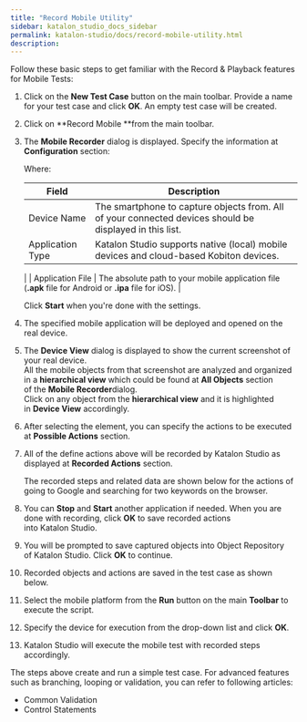 ```yaml
---
title: "Record Mobile Utility" 
sidebar: katalon_studio_docs_sidebar
permalink: katalon-studio/docs/record-mobile-utility.html 
description: 
---
```

Follow these basic steps to get familiar with the Record & Playback features for Mobile Tests:

1.  Click on the **New Test Case** button on the main toolbar. Provide a name for your test case and click **OK**. An empty test case will be created.   
      
      
    
2.  Click on **Record Mobile **from the main toolbar.  
      
      
    
3.  The **Mobile Recorder** dialog is displayed. Specify the information at **Configuration** section:  
      
    Where:
    
    | Field | Description |
    | --- | --- |
    | Device Name | The smartphone to capture objects from. All of your connected devices should be displayed in this list. |
    | Application Type | Katalon Studio supports native (local) mobile devices and cloud-based Kobiton devices.  
     |
    | Application File | The absolute path to your mobile application file (**.apk** file for Android or **.ipa** file for iOS). |
    
    Click **Start** when you're done with the settings.
    
4.  The specified mobile application will be deployed and opened on the real device. 
    
      
    
5.  The **Device View** dialog is displayed to show the current screenshot of your real device.  
    All the mobile objects from that screenshot are analyzed and organized in a **hierarchical view** which could be found at **All Objects** section of the **Mobile Recorder**dialog.  
    Click on any object from the **hierarchical view** and it is highlighted in **Device View** accordingly.  
      
      
    
6.  After selecting the element, you can specify the actions to be executed at **Possible Actions** section.   
    
7.  All of the define actions above will be recorded by Katalon Studio as displayed at **Recorded Actions** section.  
      
    The recorded steps and related data are shown below for the actions of going to Google and searching for two keywords on the browser.  
      
    
8.  You can **Stop** and **Start** another application if needed. When you are done with recording, click **OK** to save recorded actions into Katalon Studio.  
      
      
    
9.  You will be prompted to save captured objects into Object Repository of Katalon Studio. Click **OK** to continue.  
      
      
    
10.  Recorded objects and actions are saved in the test case as shown below.  
      
      
    
11.  Select the mobile platform from the **Run** button on the main **Toolbar** to execute the script.    
      
      
    
12.  Specify the device for execution from the drop-down list and click **OK**.  
      
      
    
13.  Katalon Studio will execute the mobile test with recorded steps accordingly.  
      
      
    

The steps above create and run a simple test case. For advanced features such as branching, looping or validation, you can refer to following articles: 

*   Common Validation 
*   Control Statements